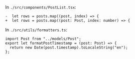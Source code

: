 In `./src/components/PostList.tsx`:

```
-  let rows = posts.map((post, index) => {
+  let rows = posts.map((post: Post, index: number) => {
```

In `./src/utils/formatters.ts`:

```
import Post from "../models/Post";
export let formatPostTimestamp = (post: Post) => {
  return new Date(post.timestamp).toLocaleString("en");
};
```
